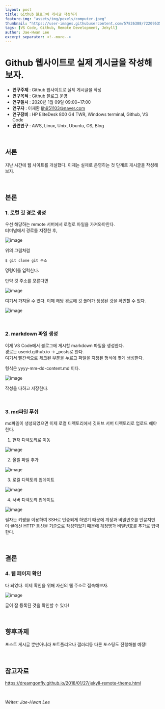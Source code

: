 ```yaml
---
layout: post
title: Github 블로그에 게시글 작성하기
feature-img: "assets/img/pexels/computer.jpeg"
thumbnail: "https://user-images.githubusercontent.com/57826388/72209535-ce887200-34f2-11ea-908b-62c4c74bc115.png"
tags: [VS Code, Github, Remote Development, Jekyll]
author: Jae-Hwan Lee
excerpt_separator: <!--more-->
---
```


# Github 웹사이트로 실제 게시글을 작성해보자.
<!--more-->
* **연구주제** : Github 웹사이트로 실제 게시글을 작성
* **연구목적** : Github 블로그 운영
* **연구일시** : 2020년 1월 09일 09:00~17:00
* **연구자** : 이재환 <ljh951103@naver.com>
* **연구장비** : HP EliteDesk 800 G4 TWR, Windows terminal, Github, VS Code
* **관련연구** : AWS, Linux, Unix, Ubuntu, OS, Blog

&nbsp;
## 서론
지난 시간에 웹 사이트를 개설했다. 이제는 실제로 운영하는 첫 단계로 게시글을 작성해보자.

&nbsp;

## 본론
### 1. 로컬 깃 경로 생성

우선 해당하는 remote 서버에서 로컬로 파일을 가져와야한다.  
터미널에서 경로를 지정한 후, 

![image](https://user-images.githubusercontent.com/57826388/72128324-e73f3d80-33b5-11ea-8662-c8c6cc7919a9.png)

위의 그림처럼

    $ git clone git 주소  

  명령어를 입력한다.

  만약 깃 주소를 모른다면

![image](https://user-images.githubusercontent.com/57826388/72128404-2a99ac00-33b6-11ea-8eeb-ca498f9e29a9.png)

여기서 가져올 수 있다. 이제 해당 경로에 깃 폴더가 생성된 것을 확인할 수 있다.

![image](https://user-images.githubusercontent.com/57826388/72128468-6765a300-33b6-11ea-9233-db7da76d12f6.png)

&nbsp;

### 2. markdown 파일 생성

이제 VS Code에서 블로그에 게시할 markdown 파일을 생성한다.  
경로는 userid.github.io -> _posts로 한다.  
여기서 빨간색으로 체크된 부분을 누르고 파일을 지정된 형식에 맞게 생성한다.

형식은 yyyy-mm-dd-content.md 이다.

![image](https://user-images.githubusercontent.com/57826388/72128567-ae539880-33b6-11ea-8135-0ce78bb540b2.png)

작성을 다하고 저장한다.

&nbsp;

### 3. md파일 푸쉬

md파일이 생성되었으면 이제 로컬 디렉토리에서 깃허브 서버 디렉토리로 업로드 해야한다.

1. 현재 디렉토리로 이동

![image](https://user-images.githubusercontent.com/57826388/72128770-48b3dc00-33b7-11ea-8808-417643916139.png)

2. 올릴 파일 추가

![image](https://user-images.githubusercontent.com/57826388/72128830-7e58c500-33b7-11ea-9700-5518e423fc42.png)

3. 로컬 디렉토리 업데이트

![image](https://user-images.githubusercontent.com/57826388/72128853-94668580-33b7-11ea-8553-f28a16249e96.png)

4. 서버 디렉토리 업데이트

![image](https://user-images.githubusercontent.com/57826388/72128903-b8c26200-33b7-11ea-9ad2-0edfa67e6642.png)

필자는 키쌍을 이용하여 SSH로 인증되게 하였기 때문에 계정과 비밀번호를 안묻지만  
이 글에선 HTTP 통신을 기준으로 작성되었기 때문에 계정명과 비밀번호를 추가로 입력한다.

&nbsp;

## 결론

### 4. 웹 페이지 확인

다 되었다. 이제 확인을 위해 자신의 웹 주소로 접속해보자.

![image](https://user-images.githubusercontent.com/57826388/72209565-2921ce00-34f3-11ea-8a4c-ad48d0e28b86.png)

글이 잘 등록된 것을 확인할 수 있다!

&nbsp;

## 향후과제

포스트 게시글 뿐만아니라 포트폴리오나 갤러리등 다른 포스팅도 진행해볼 예정!

&nbsp;

## 참고자료

<https://dreamgonfly.github.io/2018/01/27/jekyll-remote-theme.html>

&nbsp;

*Writer: Jae-Hwan Lee*


